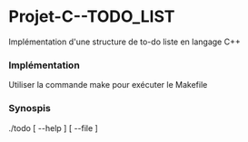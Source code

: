 # Projet-C--TODO_LIST
Implémentation d'une structure de to-do liste en langage C++

### Implémentation
Utiliser la commande make pour exécuter le Makefile

### Synospis
./todo [ --help ] [ --file ] <COMMAND>
